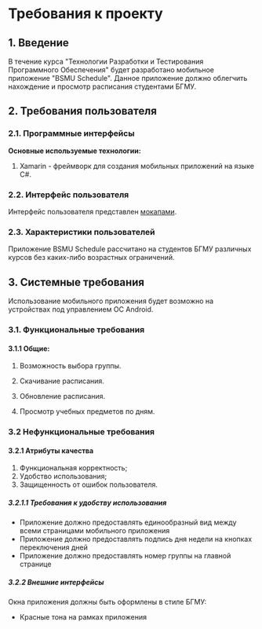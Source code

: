 # Требования к проекту

## 1. Введение

В течение курса "Технологии Разработки и Тестирования Программного Обеспечения" будет разработано мобильное приложение "BSMU Schedule". Данное приложение должно облегчить
нахождение и просмотр расписания студентами БГМУ.


## 2. Требования пользователя

### 2.1. Программные интерфейсы

**Основные используемые технологии:**

1. Xamarin - фреймворк для создания мобильных приложений на языке C#.

### 2.2. Интерфейс пользователя

Интерфейс пользователя представлен [мокапами](https://github.com/KyMback/BSMU_Schedule/tree/master/documents/mockups).

### 2.3. Характеристики пользователей

Приложение BSMU Schedule рассчитано на студентов БГМУ различных курсов без каких-либо возрастных ограничений.

## 3. Системные требования

Использование мобильного приложения будет возможно на устройствах под управлением ОС Android.

### 3.1. Функциональные требования

#### 3.1.1 Общие:

1. Возможность выбора группы.

2. Скачивание расписания.

3. Обновление расписания.

4. Просмотр учебных предметов по дням.

### 3.2 Нефункциональные требования

#### 3.2.1 Атрибуты качества
1. Функциональная корректность;  
2. Удобство использования;  
3. Защищенность от ошибок пользователя.

##### 3.2.1.1 Требования к удобству использования
- Приложение должно предоставлять единообразный вид между всеми страницами мобильного приложения
- Приложение должно предоставлять подпись дня недели на кнопках переключения дней
- Приложение должно предоставлять номер группы на главной странице
##### 3.2.2 Внешние интерфейсы
Окна приложения должны быть оформлены в стиле БГМУ:
- Красные тона на рамках приложения